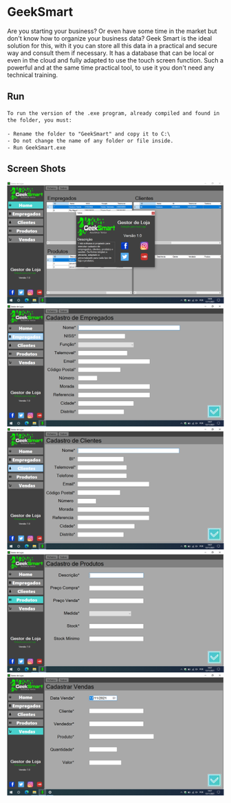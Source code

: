 # GeekSmart

Are you starting your business? Or even have some time in the market but don't know how to organize your business data? Geek Smart is the ideal solution for this, with it you can store all this data in a practical and secure way and consult them if necessary. It has a database that can be local or even in the cloud and fully adapted to use the touch screen function. Such a powerful and at the same time practical tool, to use it you don't need any technical training.

## Run

	To run the version of the .exe program, already compiled and found in the folder, you must:
	
	- Rename the folder to "GeekSmart" and copy it to C:\
	- Do not change the name of any folder or file inside.
	- Run GeekSmart.exe

## Screen Shots
![geeksmart](./screenshot/1.png)
![geeksmart](./screenshot/2.png)
![geeksmart](./screenshot/3.png)
![geeksmart](./screenshot/4.png)
![geeksmart](./screenshot/5.png)
